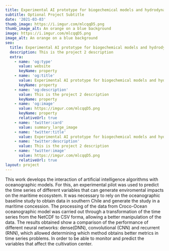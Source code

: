 ```yaml
---
title: Experimental AI prototype for biogechemical models and hydrodynamic oceanographic centers crop for prediction of variables and environmental impact.
subtitle: Optional Project Subtitle
date: '2021-03-03'
thumb_image: https://i.imgur.com/mlcqqD5.png
thumb_image_alt: An orange on a blue background
image: https://i.imgur.com/mlcqqD5.png
image_alt: An orange on a blue background
seo:
  title: Experimental AI prototype for biogechemical models and hydrodynamic oceanographic centers crop for prediction of variables and environmental impact.
  description: This is the project 2 description
  extra:
    - name: 'og:type'
      value: website
      keyName: property
    - name: 'og:title'
      value: Experimental AI prototype for biogechemical models and hydrodynamic oceanographic centers crop for prediction of variables and environmental impact.
      keyName: property
    - name: 'og:description'
      value: This is the project 2 description
      keyName: property
    - name: 'og:image'
      value: https://imgur.com/mlcqqD5.png
      keyName: property
      relativeUrl: true
    - name: 'twitter:card'
      value: summary_large_image
    - name: 'twitter:title'
      value: Experimental AI prototype for biogechemical models and hydrodynamic oceanographic centers crop for prediction of variables and environmental impact.
    - name: 'twitter:description'
      value: This is the project 2 description
    - name: 'twitter:image'
      value: https://imgur.com/mlcqqD5.png
      relativeUrl: true
layout: project
---
```


This work develops the interaction of artificial intelligence algorithms with oceanographic models. For this, an experimental pilot was used to predict the time series of different variables that can generate enviromental impacts on the maritime ecosystem. It was necessary to rely on the oceanographic baseline study to obtain data in southern Chile and generate the study in a maritime concession. The processing of the data from Croco-Ocean oceanographic model was carried out through a transformation of the time series from the NetCDF to CSV forma, allowing a better manipulation of the data. The results obtained show a comparison of the performance of different neural networks: dense(DNN), convolutional (CNN) and recurrent (RNN), which allowed determining which method obtains better metrics in time series problems. In order to be able to monitor and predict the variables that affect the cultivation center.